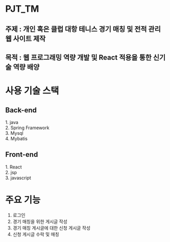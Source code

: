 # PJT_TM
## 주제 : 개인 혹은 클럽 대항 테니스 경기 매칭 및 전적 관리 웹 사이트 제작<br/>
## 목적 : 웹 프로그래밍 역량 개발 및 React 적용을 통한 신기술 역량 배양

<h1> 사용 기술 스택 </h1>
<p>
<h2> Back-end </h2>
1. java<br/>
2. Spring Framework<br/>
3. Mysql<br/>
4. Mybatis

<h2> Front-end </h2>
1. React</br>
2. jsp</br>
3. javascript<br/>
</p>

# 주요 기능<br/>
1. 로그인<br/>
2. 경기 매칭을 위한 게시글 작성<br/>
3. 경기 매칭 게시글에 대한 신청 게시글 작성<br/>
4. 신청 게시글 수락 및 매칭<br/>
